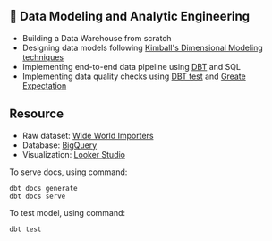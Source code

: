 ## 🎯 Data Modeling and Analytic Engineering

- Building a Data Warehouse from scratch
- Designing data models following [Kimball's Dimensional Modeling techniques](https://www.goodreads.com/en/book/show/748203)
- Implementing end-to-end data pipeline using [DBT](https://www.getdbt.com/) and SQL
- Implementing data quality checks using [DBT test](https://docs.getdbt.com/docs/build/tests) and [Greate Expectation]()

## Resource
- Raw dataset: [Wide World Importers](https://learn.microsoft.com/en-us/sql/samples/wide-world-importers-what-is?view=sql-server-ver16)
- Database: [BigQuery](https://cloud.google.com/bigquery)
- Visualization: [Looker Studio]()


To serve docs, using command:
```
dbt docs generate
dbt docs serve
```

To test model, using command:
```
dbt test
```
